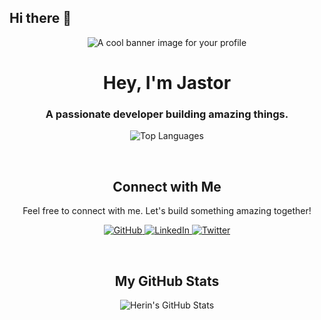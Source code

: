## Hi there 👋

<!--
**Lets07try/Lets07try** is a ✨ _special_ ✨ repository because its `README.md` (this file) appears on your GitHub profile.

Here are some ideas to get you started:

- 🔭 I’m currently working on ...
- 🌱 I’m currently learning ...
- 👯 I’m looking to collaborate on ...
- 🤔 I’m looking for help with ...
- 💬 Ask me about ...
- 📫 How to reach me: ...
- 😄 Pronouns: ...
- ⚡ Fun fact: ...
-->

<div align="center">

  <img src="https://YOUR-BANNER-IMAGE-URL" alt="A cool banner image for your profile" />

</div>

<h1 align="center">Hey, I'm Jastor</h1>
<h3 align="center">A passionate developer building amazing things.</h3>

<p align="center">
  <img src="https://github-readme-stats.vercel.app/api/top-langs/?username=Lets07try&layout=compact&theme=vision-friendly-dark" alt="Top Languages" />
</p>

<br>

<h2 align="center">Connect with Me</h2>

<p align="center">
Feel free to connect with me. Let's build something amazing together!
</p>

<p align="center">
  <a href="[https://github.com/YOUR-USERNAME](https://github.com/Lets07try)" target="_blank">
    <img src="https://img.shields.io/badge/GitHub-100000?style=for-the-badge&logo=github&logoColor=white" alt="GitHub"/>
  </a>
  <a href="https://linkedin.com/in/YOUR-LINKEDIN-USERNAME" target="_blank">
    <img src="https://img.shields.io/badge/LinkedIn-0077B5?style=for-the-badge&logo=linkedin&logoColor=white" alt="LinkedIn"/>
  </a>
  <a href="https://twitter.com/YOUR-TWITTER-HANDLE" target="_blank">
    <img src="https://img.shields.io/badge/Twitter-1DA1F2?style=for-the-badge&logo=twitter&logoColor=white" alt="Twitter"/>
  </a>
</p>

<br>

<h2 align="center">My GitHub Stats</h2>

<p align="center">
  <img src="https://github-readme-stats.vercel.app/api?username=Lets07try&show_icons=true&theme=vision-friendly-dark" alt="Herin's GitHub Stats" />
</p>
